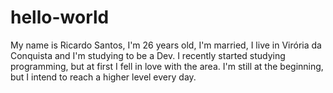 # hello-world

My name is Ricardo Santos, I'm 26 years old, I'm married, I live in Virória da Conquista and I'm studying to be a Dev.
I recently started studying programming, but at first I fell in love with the area.
I'm still at the beginning, but I intend to reach a higher level every day.
